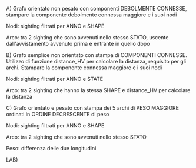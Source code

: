 A) Grafo orientato non pesato con componenti DEBOLMENTE CONNESSE, stampare la componente debolmente connessa maggiore e i suoi nodi

Nodi: sighting filtrati per ANNO e SHAPE

Arco: tra 2 sighting che sono avvenuti nello stesso STATO, uscente dall'avvistamento avvenuto prima e entrante in quello dopo

B) Grafo semplice non orientato con stampa di COMPONENTI CONNESSE. Utilizzo di funzione distance_HV per calcolare la distanza, requisito per gli archi. Stampare la componente connessa maggiore e i suoi nodi

Nodi: sighting filtrati per ANNO e STATE

Arco: tra 2 sighting che hanno la stessa SHAPE e distance_HV per calcolare la distanza

C) Grafo orientato e pesato con stampa dei 5 archi di PESO MAGGIORE ordinati in ORDINE DECRESCENTE di peso

Nodi: sighting filtrati per ANNO e SHAPE

Arco: tra 2 sighting che sono avvenuti nello stesso STATO

Peso: differenza delle due longitudini

LAB) 
